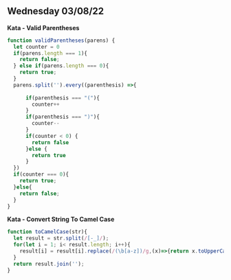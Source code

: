 ## Wednesday 03/08/22

**Kata - Valid Parentheses**

```javascript
function validParentheses(parens) {
  let counter = 0
  if(parens.length === 1){
    return false;
  } else if(parens.length === 0){
    return true;
  }
  parens.split('').every((parenthesis) =>{
    
      if(parenthesis === "("){
        counter++
      }
      if(parenthesis === ")"){
        counter--
      }
      if(counter < 0) {
        return false
      }else {
        return true
      }
  })
  if(counter === 0){
    return true;
  }else{
    return false;
  }
}
```

**Kata - Convert String To Camel Case**
```javascript
function toCamelCase(str){
  let result = str.split(/[-_]/);
  for(let i = 1; i< result.length; i++){
    result[i] = result[i].replace(/(\b[a-z])/g,(x)=>{return x.toUpperCase();});
  }
  return result.join('');
}
```
